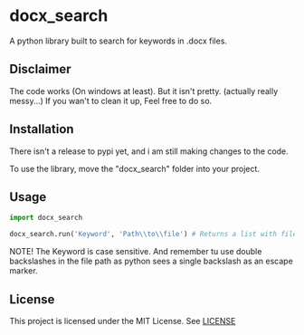 # docx_search

A python library built to search for keywords in .docx files.

## Disclaimer

The code works (On windows at least). But it isn't pretty. (actually really messy...) If you wan't to clean it up, Feel free to do so.

## Installation

There isn't a release to pypi yet, and i am still making changes to the code.

To use the library, move the "docx_search" folder into your project.

## Usage

```python
import docx_search

docx_search.run('Keyword', 'Path\\to\\file') # Returns a list with files that contain the keyword.

```

NOTE! The Keyword is case sensitive. And remember tu use double backslashes in the file path as python sees a single backslash as an escape marker.

## License

This project is licensed under the MIT License. See [LICENSE](LICENSE "LICENSE")
